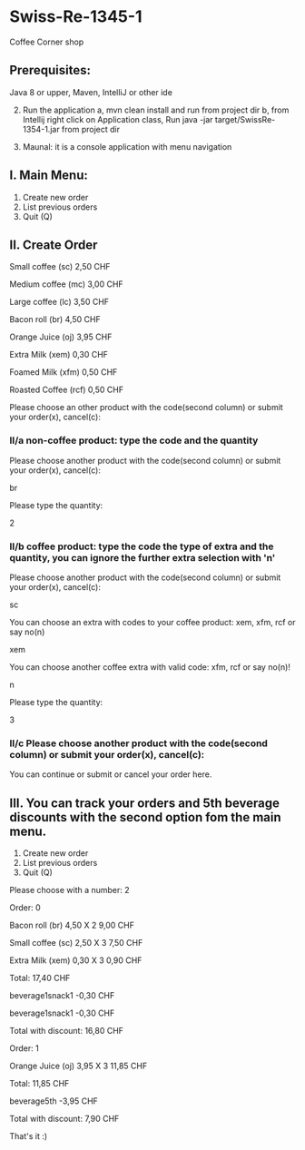 # Swiss-Re-1345-1
Coffee Corner shop

## Prerequisites:
Java 8 or upper, Maven, IntelliJ or other ide

2. Run the application
a, mvn clean install and run from project dir
b, from Intellij right click on Application class, Run java -jar target/SwissRe-1354-1.jar from project dir

3. Maunal: it is a console application with menu navigation

## I. Main Menu:
1. Create new order
2. List previous orders
3. Quit (Q)

## II. Create Order
Small coffee    (sc)    2,50  CHF

Medium coffee   (mc)    3,00  CHF

Large coffee    (lc)    3,50  CHF

Bacon roll      (br)    4,50  CHF

Orange Juice    (oj)    3,95  CHF

Extra Milk      (xem)   0,30  CHF

Foamed Milk     (xfm)   0,50  CHF

Roasted Coffee  (rcf)   0,50  CHF


Please choose an other product with the code(second column) or submit your order(x), cancel(c): 

### II/a non-coffee product: type the code and the quantity
Please choose another product with the code(second column) or submit your order(x), cancel(c):

br

Please type the quantity:

2

### II/b coffee product: type the code the type of extra and the quantity, you can ignore the further extra selection with 'n' 

Please choose another product with the code(second column) or submit your order(x), cancel(c):

sc

You can choose an extra with codes to your coffee product: xem, xfm, rcf or say no(n)

xem

You can choose another coffee extra with valid code: xfm, rcf or say no(n)!

n

Please type the quantity: 

3

### II/c Please choose another product with the code(second column) or submit your order(x), cancel(c): 

You can continue or submit or cancel your order here.

## III. You can track your orders and 5th beverage discounts with the second option fom the main menu.

1. Create new order
2. List previous orders
3. Quit (Q)

Please choose with a number: 
2

Order: 0

Bacon roll      (br)    4,50 X 2  9,00 CHF

Small coffee    (sc)    2,50 X 3  7,50 CHF

Extra Milk      (xem)   0,30 X 3  0,90 CHF


Total:                           17,40 CHF 

beverage1snack1                  -0,30 CHF

beverage1snack1                  -0,30 CHF

Total with discount:             16,80 CHF 

Order: 1

Orange Juice    (oj)    3,95 X 3  11,85 CHF

Total:                            11,85 CHF 

beverage5th                       -3,95 CHF

Total with discount:               7,90 CHF 

That's it :)
